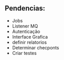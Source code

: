 Pendencias:
---------------
 
 * Jobs 
 * Listener MQ 
 * Autenticação 
 * Interface Grafica
 * definir relatorios
 * Determinar checponts
 * Criar testes

